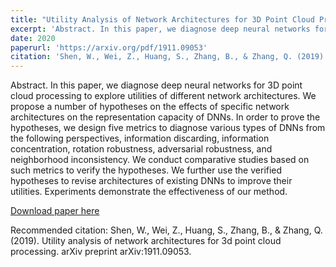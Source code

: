 ```yaml
---
title: "Utility Analysis of Network Architectures for 3D Point Cloud Processing"
excerpt: 'Abstract. In this paper, we diagnose deep neural networks for 3D point cloud processing to explore utilities of different network architectures. We propose a number of hypotheses on the effects of specific network architectures on the representation capacity of DNNs. In order to prove the hypotheses, we design five metrics to diagnose various types of DNNs from the following perspectives, information discarding, information concentration, rotation robustness, adversarial robustness, and neighborhood inconsistency. We conduct comparative studies based on such metrics to verify the hypotheses. We further use the verified hypotheses to revise architectures of existing DNNs to improve their utilities. Experiments demonstrate the effectiveness of our method.'
date: 2020
paperurl: 'https://arxiv.org/pdf/1911.09053'
citation: 'Shen, W., Wei, Z., Huang, S., Zhang, B., & Zhang, Q. (2019). Utility analysis of network architectures for 3d point cloud processing. arXiv preprint arXiv:1911.09053.'
---
```

Abstract. In this paper, we diagnose deep neural networks for 3D point cloud processing to explore utilities of different network architectures. We propose a number of hypotheses on the effects of specific network architectures on the representation capacity of DNNs. In order to prove the hypotheses, we design five metrics to diagnose various types of DNNs from the following perspectives, information discarding, information concentration, rotation robustness, adversarial robustness, and neighborhood inconsistency. We conduct comparative studies based on such metrics to verify the hypotheses. We further use the verified hypotheses to revise architectures of existing DNNs to improve their utilities. Experiments demonstrate the effectiveness of our method.

[Download paper here](https://arxiv.org/pdf/1911.09053)

Recommended citation: Shen, W., Wei, Z., Huang, S., Zhang, B., & Zhang, Q. (2019). Utility analysis of network architectures for 3d point cloud processing. arXiv preprint arXiv:1911.09053.
